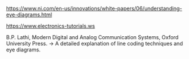https://www.ni.com/en-us/innovations/white-papers/06/understanding-eye-diagrams.html



https://www.electronics-tutorials.ws

B.P. Lathi, Modern Digital and Analog Communication Systems, Oxford University Press.
→ A detailed explanation of line coding techniques and eye diagrams.
